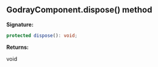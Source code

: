 
## GodrayComponent.dispose() method

**Signature:**

```typescript
protected dispose(): void;
```
**Returns:**

void

